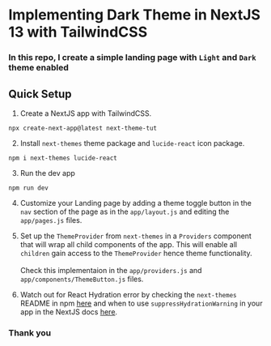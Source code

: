 # Implementing Dark Theme in NextJS 13 with TailwindCSS

### In this repo, I create a simple landing page with ```Light``` and ```Dark``` theme enabled

## Quick Setup

1. Create a NextJS app with TailwindCSS.
```console
npx create-next-app@latest next-theme-tut
```
2. Install ```next-themes``` theme package and ```lucide-react``` icon package.
```console
npm i next-themes lucide-react
```
3. Run the dev app
```console
npm run dev
```

4. Customize your Landing page by adding a theme toggle button in the ```nav``` section of the page as in the ```app/layout.js``` and editing the ```app/pages.js``` files.

5. Set up the ```ThemeProvider``` from ```next-themes``` in a ```Providers``` component that will wrap all child components of the app. This will enable all ```children``` gain access to the ```ThemeProvider``` hence theme functionality.<br><br>
Check this implementaion in the ```app/providers.js``` and ```app/components/ThemeButton.js``` files.

6. Watch out for React Hydration error by checking the ```next-themes``` README in npm [here](https://www.npmjs.com/package/next-themes?activeTab=readme) and when to use ```suppressHydrationWarning``` in your app in the NextJS docs [here](https://nextjs.org/docs/messages/react-hydration-error).

### Thank you

